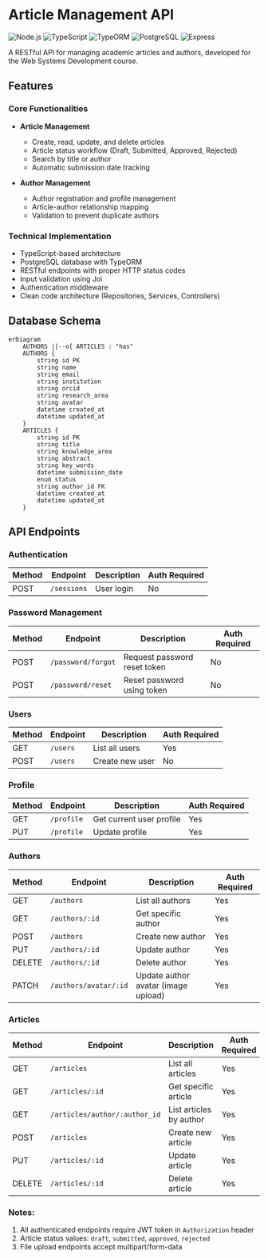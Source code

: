 # Article Management API

![Node.js](https://img.shields.io/badge/Node.js-22.9.0-green)
![TypeScript](https://img.shields.io/badge/TypeScript-5.8.3-blue)
![TypeORM](https://img.shields.io/badge/TypeORM-0.2.45-orange)
![PostgreSQL](https://img.shields.io/badge/PostgreSQL-(Driver%208.16)-blue)
![Express](https://img.shields.io/badge/Express-4.18.2-lightgrey)

A RESTful API for managing academic articles and authors, developed for the Web Systems Development course.

## Features

### Core Functionalities
- **Article Management**
  - Create, read, update, and delete articles
  - Article status workflow (Draft, Submitted, Approved, Rejected)
  - Search by title or author
  - Automatic submission date tracking

- **Author Management**
  - Author registration and profile management
  - Article-author relationship mapping
  - Validation to prevent duplicate authors

### Technical Implementation
- TypeScript-based architecture
- PostgreSQL database with TypeORM
- RESTful endpoints with proper HTTP status codes
- Input validation using Joi
- Authentication middleware
- Clean code architecture (Repositories, Services, Controllers)

## Database Schema

```mermaid
erDiagram
    AUTHORS ||--o{ ARTICLES : "has"
    AUTHORS {
        string id PK
        string name
        string email
        string institution
        string orcid
        string research_area
        string avatar
        datetime created_at
        datetime updated_at
    }
    ARTICLES {
        string id PK
        string title
        string knowledge_area
        string abstract
        string key_words
        datetime submission_date
        enum status
        string author_id FK
        datetime created_at
        datetime updated_at
    }

````
## API Endpoints

### Authentication
| Method | Endpoint          | Description                     | Auth Required |
|--------|-------------------|---------------------------------|---------------|
| POST   | `/sessions`       | User login                     | No            |

### Password Management
| Method | Endpoint               | Description                          | Auth Required |
|--------|------------------------|--------------------------------------|---------------|
| POST   | `/password/forgot`     | Request password reset token         | No            |
| POST   | `/password/reset`      | Reset password using token           | No            |

### Users
| Method | Endpoint          | Description                     | Auth Required |
|--------|-------------------|---------------------------------|---------------|
| GET    | `/users`          | List all users                  | Yes           |
| POST   | `/users`          | Create new user                 | No            |

### Profile
| Method | Endpoint          | Description                     | Auth Required |
|--------|-------------------|---------------------------------|---------------|
| GET    | `/profile`        | Get current user profile        | Yes           |
| PUT    | `/profile`        | Update profile                  | Yes           |

### Authors
| Method | Endpoint               | Description                          | Auth Required |
|--------|------------------------|--------------------------------------|---------------|
| GET    | `/authors`             | List all authors                    | Yes           |
| GET    | `/authors/:id`         | Get specific author                 | Yes           |
| POST   | `/authors`             | Create new author                   | Yes           |
| PUT    | `/authors/:id`         | Update author                       | Yes           |
| DELETE | `/authors/:id`         | Delete author                       | Yes           |
| PATCH  | `/authors/avatar/:id`  | Update author avatar (image upload) | Yes           |

### Articles
| Method | Endpoint                     | Description                          | Auth Required |
|--------|------------------------------|--------------------------------------|---------------|
| GET    | `/articles`                  | List all articles                    | Yes           |
| GET    | `/articles/:id`              | Get specific article                 | Yes           |
| GET    | `/articles/author/:author_id`| List articles by author              | Yes           |
| POST   | `/articles`                  | Create new article                   | Yes           |
| PUT    | `/articles/:id`              | Update article                       | Yes           |
| DELETE | `/articles/:id`              | Delete article                       | Yes           |

### Notes:
1. All authenticated endpoints require JWT token in `Authorization` header
2. Article status values: `draft`, `submitted`, `approved`, `rejected`
3. File upload endpoints accept multipart/form-data

